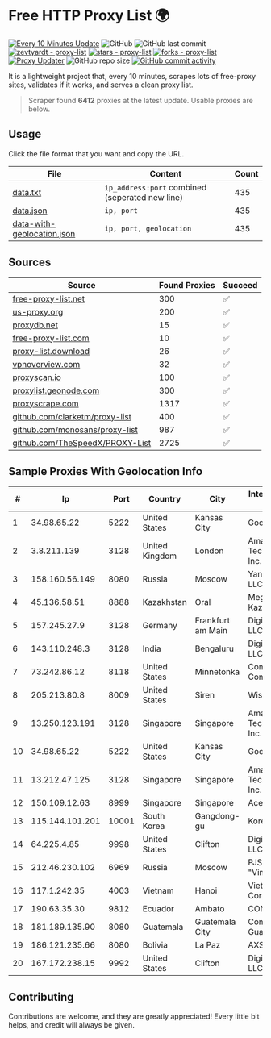 
# Free HTTP Proxy List 🌍

[![Every 10 Minutes Update](https://github.com/mertguvencli/http-proxy-list/actions/workflows/main.yml/badge.svg?branch=main)](https://github.com/mertguvencli/http-proxy-list/actions/workflows/main.yml)
![GitHub](https://img.shields.io/github/license/mertguvencli/http-proxy-list)
![GitHub last commit](https://img.shields.io/github/last-commit/mertguvencli/http-proxy-list)
[![zevtyardt - proxy-list](https://img.shields.io/static/v1?label=zevtyardt&message=proxy-list&color=blue&logo=github)](https://github.com/zevtyardt/proxy-list "Go to GitHub repo")
[![stars - proxy-list](https://img.shields.io/github/stars/zevtyardt/proxy-list?style=social)](https://github.com/zevtyardt/proxy-list)
[![forks - proxy-list](https://img.shields.io/github/forks/zevtyardt/proxy-list?style=social)](https://github.com/zevtyardt/proxy-list)
[![Proxy Updater](https://github.com/zevtyardt/proxy-list/workflows/Proxy%20Updater/badge.svg)](https://github.com/zevtyardt/proxy-list/actions?query=workflow:"Proxy+Updater")
![GitHub repo size](https://img.shields.io/github/repo-size/zevtyardt/proxy-list)
[![GitHub commit activity](https://img.shields.io/github/commit-activity/m/zevtyardt/proxy-list?logo=commits)](https://github.com/zevtyardt/proxy-list/commits/main)

It is a lightweight project that, every 10 minutes, scrapes lots of free-proxy sites, validates if it works, and serves a clean proxy list.

> Scraper found **6412** proxies at the latest update. Usable proxies are below.

## Usage

Click the file format that you want and copy the URL.

|File|Content|Count|
|----|-------|-----|
|[data.txt](https://raw.githubusercontent.com/mertguvencli/http-proxy-list/main/proxy-list/data.txt)|`ip_address:port` combined (seperated new line)|435|
|[data.json](https://raw.githubusercontent.com/mertguvencli/http-proxy-list/main/proxy-list/data.json)|`ip, port`|435|
|[data-with-geolocation.json](https://raw.githubusercontent.com/mertguvencli/http-proxy-list/main/proxy-list/data-with-geolocation.json)|`ip, port, geolocation`|435|

## Sources

|Source|Found Proxies|Succeed|
|------|-------------|-------|
|[free-proxy-list.net](https://free-proxy-list.net)|300|✅|
|[us-proxy.org](https://www.us-proxy.org)|200|✅|
|[proxydb.net](http://proxydb.net)|15|✅|
|[free-proxy-list.com](https://free-proxy-list.com/?page=&port=&type%5B%5D=http&type%5B%5D=https&up_time=0&search=Search)|10|✅|
|[proxy-list.download](https://www.proxy-list.download/HTTP)|26|✅|
|[vpnoverview.com](https://vpnoverview.com/privacy/anonymous-browsing/free-proxy-servers)|32|✅|
|[proxyscan.io](https://www.proxyscan.io)|100|✅|
|[proxylist.geonode.com](https://proxylist.geonode.com/api/proxy-list?limit=300&page=1&sort_by=lastChecked&sort_type=desc&protocols=http,https)|300|✅|
|[proxyscrape.com](https://api.proxyscrape.com/v2/?request=displayproxies&protocol=http&timeout=10000&country=all&ssl=all&anonymity=all)|1317|✅|
|[github.com/clarketm/proxy-list](https://raw.githubusercontent.com/clarketm/proxy-list/master/proxy-list-raw.txt)|400|✅|
|[github.com/monosans/proxy-list](https://raw.githubusercontent.com/monosans/proxy-list/main/proxies/http.txt)|987|✅|
|[github.com/TheSpeedX/PROXY-List](https://raw.githubusercontent.com/TheSpeedX/PROXY-List/master/http.txt)|2725|✅|


## Sample Proxies With Geolocation Info

|#|Ip|Port|Country|City|Internet Service Provider|
|-|--|----|-------|----|-------------------------|
|1|34.98.65.22|5222|United States|Kansas City|Google LLC|
|2|3.8.211.139|3128|United Kingdom|London|Amazon Technologies Inc.|
|3|158.160.56.149|8080|Russia|Moscow|Yandex.Cloud LLC|
|4|45.136.58.51|8888|Kazakhstan|Oral|Megahost Kazakhstan TOO|
|5|157.245.27.9|3128|Germany|Frankfurt am Main|DigitalOcean, LLC|
|6|143.110.248.3|3128|India|Bengaluru|DigitalOcean, LLC|
|7|73.242.86.12|8118|United States|Minnetonka|Comcast Cable Communications|
|8|205.213.80.8|8009|United States|Siren|WiscNet|
|9|13.250.123.191|3128|Singapore|Singapore|Amazon Technologies Inc.|
|10|34.98.65.22|5222|United States|Kansas City|Google LLC|
|11|13.212.47.125|3128|Singapore|Singapore|Amazon Technologies Inc.|
|12|150.109.12.63|8999|Singapore|Singapore|Aceville Pte.ltd|
|13|115.144.101.201|10001|South Korea|Gangdong-gu|Korea Telecom|
|14|64.225.4.85|9998|United States|Clifton|DigitalOcean, LLC|
|15|212.46.230.102|6969|Russia|Moscow|PJSC "Vimpelcom"|
|16|117.1.242.35|4003|Vietnam|Hanoi|Viettel Corporation|
|17|190.63.35.30|9812|Ecuador|Ambato|CONECEL|
|18|181.189.135.90|8080|Guatemala|Guatemala City|Comcel Guatemala S.A.|
|19|186.121.235.66|8080|Bolivia|La Paz|AXS Bolivia S. A.|
|20|167.172.238.15|9992|United States|Clifton|DigitalOcean, LLC|



## Contributing

Contributions are welcome, and they are greatly appreciated! Every
little bit helps, and credit will always be given.

